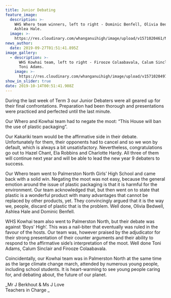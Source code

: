 ```yaml
---
title: Junior Debating
feature_image:
  description: >-
    WHS Whero team winners, left to right - Dominic Benfell, Olivia Bedwell and
    Ashlea Hale. 
  image: >-
    https://res.cloudinary.com/whanganuihigh/image/upload/v1571020461/News/WHS_Whero_left_to_right_Dominic_Benfell._Olivia_Bedwell_and_Aslea_Hale.jpg
news_author:
  date: 2019-09-27T01:51:41.895Z
image_gallery:
  - description: >-
      WHS Kowhai team, left to right - Firooze Colaabavala, Calum Sinclair and
      Toni Adams.
    image: >-
      https://res.cloudinary.com/whanganuihigh/image/upload/v1571020497/News/Kowhai_team.Firooze_Colaabavala._Calum_Sinclair._Toni_Adams.jpg
show_in_slider: true
date: 2019-10-14T00:51:41.908Z
---
```

During the last week of Term 3 our Junior Debaters were all geared up for their final confrontations.  Preparation had been thorough and presentations were practiced and perfected until the last minute. 

Our Whero and Kowhai team had to negate the moot: “This House will ban the use of plastic packaging”. 

Our Kakariki team would be the affirmative side in their debate. Unfortunately for them, their opponents had to cancel and so we won by default, which is always a bit unsatisfactory. Nevertheless, congratulations go out to Hazel Chant, Ela Robbins and Charlotte Hardy. All three of them will continue next year and will be able to lead the new year 9 debaters to success.

Our Whero team went to Palmerston North Girls’ High School and came back with a solid win. Negating the moot was not easy, because the general emotion around the issue of plastic packaging is that it is harmful for the environment. Our team acknowledged that, but then went on to state that plastic is a wonderful product with many advantages that cannot be replaced by other products, yet. They convincingly argued that it is the way we, people, discard of plastic that is the problem. Well done, Olivia Bedwell, Ashlea Hale and Dominic Benfell.

WHS Kowhai team also went to Palmerston North, but their debate was against ‘Boys’ High’. This was a nail-biter that eventually was ruled in the favour of the hosts. Our team was, however praised by the adjudicator for their strong presentation of their counter arguments and their ability to respond to the affirmative side’s interpretation of the moot. Well done Toni Adams, Calum Sinclair and Firooze Colaabavala. 

Coincidentally, our Kowhai team was in Palmerston North at the same time as the large climate change march, attended by numerous young people, including school students. It is heart-warming to see young people caring for, and debating about, the future of our planet.

_Mr J Berkhout & Ms J Love   
Teachers in Charge_
